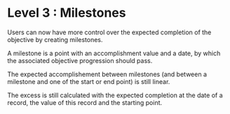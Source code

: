 
# Level 3 : Milestones

Users can now have more control over the expected completion of the objective by creating milestones.

A milestone is a point with an accomplishment value and a date, by which the associated objective progression should pass.

The expected accomplishement between milestones (and between a milestone and one of the start or end point) is still linear.

The excess is still calculated with the expected completion at the date of a record, the value of this record and the starting point.
